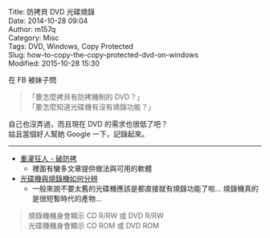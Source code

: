 Title: 防拷貝 DVD 光碟燒錄  
Date: 2014-10-28 09:04  
Author: m157q  
Category: Misc  
Tags: DVD, Windows, Copy Protected  
Slug: how-to-copy-the-copy-protected-dvd-on-windows  
Modified: 2015-10-28 15:30  
  
  
在 FB 被妹子問  
  
> 「要怎麼拷貝有防拷機制的 DVD？」  
> 「要怎麼知道光碟機有沒有燒錄功能？」  
  
自己也沒弄過，而且現在 DVD 的需求也很低了吧？  
姑且當個好人幫她 Google 一下，記錄起來。  
  
---  
  
+ [重灌狂人 - 破防拷](http://briian.com/tag/%E7%A0%B4%E9%98%B2%E6%8B%B7)  
    + 裡面有蠻多文章提供做法與可用的軟體  
+ [光碟機與燒錄機如何分辨](https://tw.knowledge.yahoo.com/question/question?qid=1012012901953)  
    + 一般來說不要太舊的光碟機應該是都直接就有燒錄功能了啦... 燒錄機真的是很短暫時代的產物...  
  
> 燒錄機機身會顯示 CD R/RW 或 DVD R/RW  
> 光碟機機身會顯示 CD ROM 或 DVD ROM  

